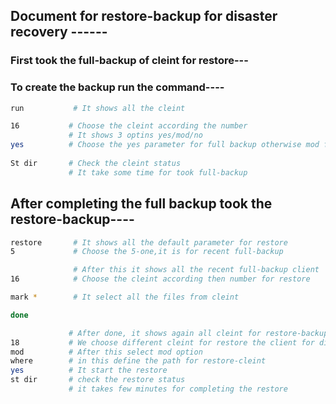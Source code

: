 ## Document for restore-backup for disaster recovery ------

### First took the full-backup of cleint for restore---
### To create  the backup run the command----
```bash
run           # It shows all the cleint

16           # Choose the cleint according the number
             # It shows 3 optins yes/mod/no
yes          # Choose the yes parameter for full backup otherwise mod for modify the backup
 
St dir       # Check the cleint status 
             # It take some time for took full-backup
```

## After completing the full backup took the restore-backup----
```bash
restore       # It shows all the default parameter for restore
5             # Choose the 5-one,it is for recent full-backup

              # After this it shows all the recent full-backup client
16            # Choose the cleint according then number for restore

mark *        # It select all the files from cleint

done          

             # After done, it shows again all cleint for restore-backup cleint
18           # We choose different cleint for restore the client for disaster recovery
mod          # After this select mod option 
where        # in this define the path for restore-cleint
yes          # It start the restore 
st dir       # check the restore status 
             # it takes few minutes for completing the restore 
                     
```


 
